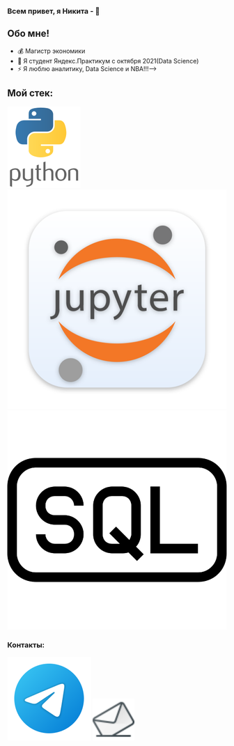 ### Всем привет, я Никита -  👋

## Обо мне!
- 💰 Магистр экономики
- :orange_book: Я студент Яндекс.Практикум с октября 2021(Data Science)
- ⚡  Я люблю аналитику, Data Science и NBA!!!-->

## Мой стек:
![Python](./icons/python.svg)
![Jupiter notebook](./icons/jupyter.svg)
![SQL](./icons/SQL.svg)

### Контакты:
[<img src="./icons/telegram.svg">](https://t.me/NikitaTsyrulnik)
[<img src="./icons/mail.svg" width="96px" height="96px">](mailto:nicitacir@yandex.ru)
